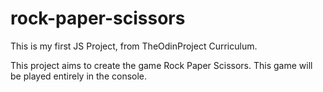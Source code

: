 # rock-paper-scissors
This is my first JS Project, from TheOdinProject Curriculum.

This project aims to create the game Rock Paper Scissors. This game will be played entirely in the console.